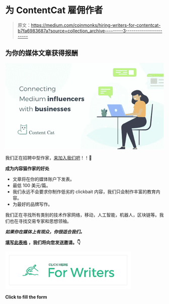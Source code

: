 # 为 ContentCat 雇佣作者

> 原文：<https://medium.com/coinmonks/hiring-writers-for-contentcat-b7fa6983687a?source=collection_archive---------3----------------------->

## 为你的媒体文章获得报酬

![](img/6086cf8fd1ac9dc075a887173ea81b24.png)

我们正在招聘中型作家，[来加入我们吧](https://airtable.com/shrvH2haTKE1otMe3)！！👐

**成为内容猫作家的好处**

*   文章将在你的媒体账户下发表。
*   最低 100 美元/篇。
*   我们永远不会要求你制作低劣的 clickbait 内容，我们只会制作丰富的教育内容。
*   为最好的品牌写作。

我们正在寻找所有类别的技术作家网络，移动，人工智能，机器人，区块链等。我们也在寻找交易专家和思想领袖。

***如果你在媒体上有观众，你很适合我们。***

[**填写此表格**](https://airtable.com/shrvH2haTKE1otMe3) **，我们将向您发送邀请。👇**

[![](img/60d57538b6956ea8169cd1bed512f8b9.png)](https://airtable.com/shrvH2haTKE1otMe3)

**Click to fill the form**